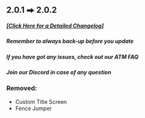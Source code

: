 ## 2.0.1 ⮕ 2.0.2
##### [[**Click Here for a Detailed Changelog**]](https://raw.githubusercontent.com/AllTheMods/ATM-Fabric/master/changelog/2.0.2-detailed.txt)

##### Remember to always back-up before you update 

##### If you have got any issues, check out our ATM FAQ

##### Join our Discord in case of any question

### Removed:
- Custom Title Screen
- Fence Jumper
